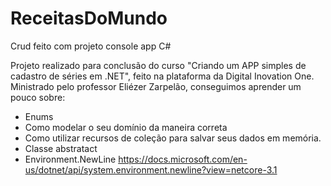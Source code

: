 # ReceitasDoMundo
Crud feito com projeto console app C#

Projeto realizado para conclusão do curso "Criando um APP simples de cadastro de séries em .NET", feito na plataforma da Digital Inovation One.
Ministrado pelo professor Eliézer Zarpelão, conseguimos aprender um pouco sobre:
 - Enums
 - Como modelar o seu domínio da maneira correta
 - Como utilizar recursos de coleção para salvar seus dados em memória.
 - Classe abstratact
 - Environment.NewLine https://docs.microsoft.com/en-us/dotnet/api/system.environment.newline?view=netcore-3.1
 
